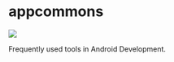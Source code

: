 # appcommons

[![](https://jitpack.io/v/bendaniel10/appcommons.svg)](https://jitpack.io/#bendaniel10/appcommons)

Frequently used tools in Android Development.
